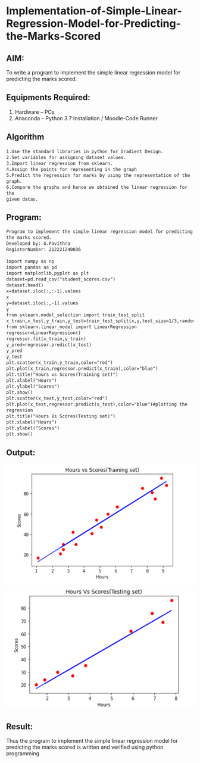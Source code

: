 # Implementation-of-Simple-Linear-Regression-Model-for-Predicting-the-Marks-Scored

## AIM:
To write a program to implement the simple linear regression model for predicting the marks scored.

## Equipments Required:
1. Hardware – PCs
2. Anaconda – Python 3.7 Installation / Moodle-Code Runner

## Algorithm
```
1.Use the standard libraries in python for Gradient Design.
2.Set variables for assigning dataset values.
3.Import linear regression from sklearn.
4.Assign the points for representing in the graph
5.Predict the regression for marks by using the representation of the graph.
6.Compare the graphs and hence we obtained the linear regression for the
given datas.
```
## Program:
~~~
Program to implement the simple linear regression model for predicting the marks scored.
Developed by: G.Pavithra
RegisterNumber: 212221240036 

import numpy as np
import pandas as pd
import matplotlib.pyplot as plt
dataset=pd.read_csv("student_scores.csv")
dataset.head()
x=dataset.iloc[:,:-1].values
x
y=dataset.iloc[:,-1].values
y
from sklearn.model_selection import train_test_split
x_train,x_test,y_train,y_test=train_test_split(x,y,test_size=1/3,random_state=0)
from sklearn.linear_model import LinearRegression
regressor=LinearRegression()
regressor.fit(x_train,y_train)
y_pred=regressor.predict(x_test)
y_pred
y_test
plt.scatter(x_train,y_train,color="red")
plt.plot(x_train,regressor.predict(x_train),color="blue")
plt.title("Hours vs Scores(Training set)")
plt.xlabel("Hours")
plt.ylabel("Scores")
plt.show()
plt.scatter(x_test,y_test,color="red")
plt.plot(x_test,regressor.predict(x_test),color="blue")#plotting the regression
plt.title("Hours Vs Scores(Testing set)")
plt.xlabel("Hours")
plt.ylabel("Scores")
plt.show()

~~~
## Output:
![simple linear regression model for predicting the marks scored](m3.png)
![output](m4.png)

## Result:
Thus the program to implement the simple linear regression model for predicting the marks scored is written and verified using python programming